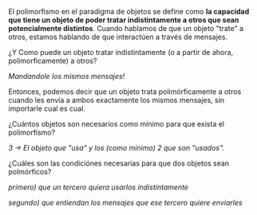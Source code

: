 El polimorfismo en el paradigma de objetos se define como **la capacidad que tiene un objeto de poder tratar indistintamente a otros que sean potencialmente distintos**. Cuando hablamos de que un objeto "trate" a otros, estamos hablando de que interactúen a través de mensajes.

¿Y Como puede un objeto tratar indistintamente (o a partir de ahora, polimorficamente) a otros?

*Mandandole los mismos mensajes!*

Entonces, podemos decir que un objeto trata polimórficamente a otros cuando les envía a ambos exactamente los mismos mensajes, sin importarle cual es cual.

¿Cuántos objetos son necesarios como mínimo para que exista el polimorfismo?

*3 -&gt; El objeto que "usa" y los (como mínimo) 2 que son "usados".*

¿Cuáles son las condiciónes necesarias para que dos objetos sean polmórficos?

*primero) que un tercero quiera usarlos indistintamente*

*segundo) que entiendan los mensajes que ese tercero quiere enviarles*
